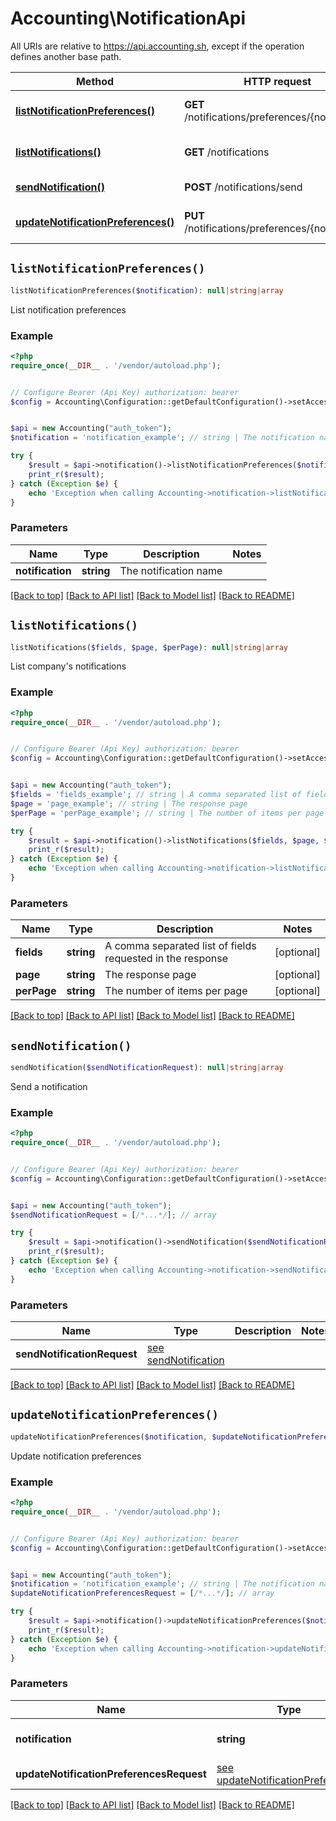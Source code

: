 # Accounting\NotificationApi

All URIs are relative to https://api.accounting.sh, except if the operation defines another base path.

| Method | HTTP request | Description |
| ------------- | ------------- | ------------- |
| [**listNotificationPreferences()**](NotificationApi.md#listNotificationPreferences) | **GET** /notifications/preferences/{notification} | List notification preferences |
| [**listNotifications()**](NotificationApi.md#listNotifications) | **GET** /notifications | List company&#39;s notifications |
| [**sendNotification()**](NotificationApi.md#sendNotification) | **POST** /notifications/send | Send a notification |
| [**updateNotificationPreferences()**](NotificationApi.md#updateNotificationPreferences) | **PUT** /notifications/preferences/{notification} | Update notification preferences |


## `listNotificationPreferences()`

```php
listNotificationPreferences($notification): null|string|array
```

List notification preferences

### Example

```php
<?php
require_once(__DIR__ . '/vendor/autoload.php');


// Configure Bearer (Api Key) authorization: bearer
$config = Accounting\Configuration::getDefaultConfiguration()->setAccessToken('YOUR_ACCESS_TOKEN');


$api = new Accounting("auth_token");
$notification = 'notification_example'; // string | The notification name

try {
    $result = $api->notification()->listNotificationPreferences($notification);
    print_r($result);
} catch (Exception $e) {
    echo 'Exception when calling Accounting->notification->listNotificationPreferences: ', $e->getMessage(), PHP_EOL;
}
```

### Parameters

| Name | Type | Description  | Notes |
| ------------- | ------------- | ------------- | ------------- |
| **notification** | **string**| The notification name | |

[[Back to top]](#) [[Back to API list]](../../README.md#endpoints)
[[Back to Model list]](../../README.md#models)
[[Back to README]](../../README.md)

## `listNotifications()`

```php
listNotifications($fields, $page, $perPage): null|string|array
```

List company's notifications

### Example

```php
<?php
require_once(__DIR__ . '/vendor/autoload.php');


// Configure Bearer (Api Key) authorization: bearer
$config = Accounting\Configuration::getDefaultConfiguration()->setAccessToken('YOUR_ACCESS_TOKEN');


$api = new Accounting("auth_token");
$fields = 'fields_example'; // string | A comma separated list of fields requested in the response
$page = 'page_example'; // string | The response page
$perPage = 'perPage_example'; // string | The number of items per page

try {
    $result = $api->notification()->listNotifications($fields, $page, $perPage);
    print_r($result);
} catch (Exception $e) {
    echo 'Exception when calling Accounting->notification->listNotifications: ', $e->getMessage(), PHP_EOL;
}
```

### Parameters

| Name | Type | Description  | Notes |
| ------------- | ------------- | ------------- | ------------- |
| **fields** | **string**| A comma separated list of fields requested in the response | [optional] |
| **page** | **string**| The response page | [optional] |
| **perPage** | **string**| The number of items per page | [optional] |

[[Back to top]](#) [[Back to API list]](../../README.md#endpoints)
[[Back to Model list]](../../README.md#models)
[[Back to README]](../../README.md)

## `sendNotification()`

```php
sendNotification($sendNotificationRequest): null|string|array
```

Send a notification

### Example

```php
<?php
require_once(__DIR__ . '/vendor/autoload.php');


// Configure Bearer (Api Key) authorization: bearer
$config = Accounting\Configuration::getDefaultConfiguration()->setAccessToken('YOUR_ACCESS_TOKEN');


$api = new Accounting("auth_token");
$sendNotificationRequest = [/*...*/]; // array

try {
    $result = $api->notification()->sendNotification($sendNotificationRequest);
    print_r($result);
} catch (Exception $e) {
    echo 'Exception when calling Accounting->notification->sendNotification: ', $e->getMessage(), PHP_EOL;
}
```

### Parameters

| Name | Type | Description  | Notes |
| ------------- | ------------- | ------------- | ------------- |
| **sendNotificationRequest** | [see sendNotification](https://api.accounting.sh/swagger.html#operation/sendNotification)|  | |

[[Back to top]](#) [[Back to API list]](../../README.md#endpoints)
[[Back to Model list]](../../README.md#models)
[[Back to README]](../../README.md)

## `updateNotificationPreferences()`

```php
updateNotificationPreferences($notification, $updateNotificationPreferencesRequest): null|string|array
```

Update notification preferences

### Example

```php
<?php
require_once(__DIR__ . '/vendor/autoload.php');


// Configure Bearer (Api Key) authorization: bearer
$config = Accounting\Configuration::getDefaultConfiguration()->setAccessToken('YOUR_ACCESS_TOKEN');


$api = new Accounting("auth_token");
$notification = 'notification_example'; // string | The notification name
$updateNotificationPreferencesRequest = [/*...*/]; // array

try {
    $result = $api->notification()->updateNotificationPreferences($notification, $updateNotificationPreferencesRequest);
    print_r($result);
} catch (Exception $e) {
    echo 'Exception when calling Accounting->notification->updateNotificationPreferences: ', $e->getMessage(), PHP_EOL;
}
```

### Parameters

| Name | Type | Description  | Notes |
| ------------- | ------------- | ------------- | ------------- |
| **notification** | **string**| The notification name | |
| **updateNotificationPreferencesRequest** | [see updateNotificationPreferences](https://api.accounting.sh/swagger.html#operation/updateNotificationPreferences)|  | |

[[Back to top]](#) [[Back to API list]](../../README.md#endpoints)
[[Back to Model list]](../../README.md#models)
[[Back to README]](../../README.md)
